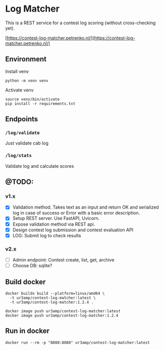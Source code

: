 # Log Matcher 
This is a REST service for a contest log scoring (without cross-checking yet).

[https://contest-log-matcher.petrenko.nl/](https://contest-log-matcher.petrenko.nl/)

## Environment
Install venv
```shell
python -m venv venv
```

Activate venv
```shell
source venv/bin/activate
pip install -r requirements.txt
```

## Endpoints

### `/log/validate`
Just validate cab log

### `/log/stats`
Validate log and calculate scores

## @TODO:
### v1.x
- [x] Validation method. Takes text as an input and return OK and serialized log in case of success or Error with a basic error description.
- [x] Setup REST server. Use FastAPI, Uvicorn.
- [x] Expose validation method via REST api.
- [x] Design contest log submission and contest evaluation API
- [x] LOG: Submit log to check results

### v2.x
- [ ] Admin endpoint: Contest create, list, get, archive
- [ ] Choose DB: sqlite?

## Build docker
```shell
docker buildx build --platform=linux/amd64 \
  -t ur3amp/contest-log-matcher:latest \
  -t ur3amp/contest-log-matcher:1.2.4 .
```


```shell
docker image push ur3amp/contest-log-matcher:latest
docker image push ur3amp/contest-log-matcher:1.2.4
```

## Run in docker

```shell
docker run --rm -p "8080:8080" ur3amp/contest-log-matcher:latest 
```
